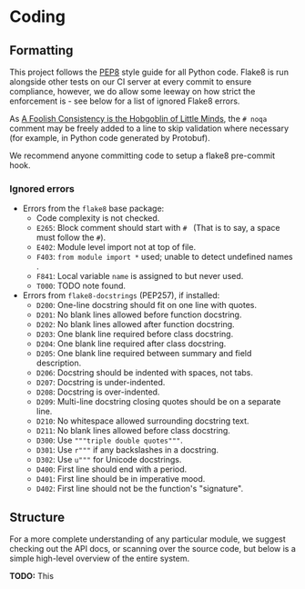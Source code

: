 Coding
======

Formatting
----------

This project follows the [PEP8](https://www.python.org/dev/peps/pep-0008/)
style guide for all Python code. Flake8 is run alongside other tests on our
CI server at every commit to ensure compliance, however, we do allow some leeway
on how strict the enforcement is - see below for a list of ignored Flake8 errors.

As [A Foolish Consistency is the Hobgoblin of Little Minds](https://www.python.org/dev/peps/pep-0008/#id10), 
the `# noqa` comment may be freely added to a line to skip validation where necessary
(for example, in Python code generated by Protobuf).

We recommend anyone committing code to setup a flake8 pre-commit hook.

### Ignored errors

* Errors from the `flake8` base package:
    * Code complexity is not checked.
    * `E265`: Block comment should start with `# ` (That is to say, a space must follow the `#`).
    * `E402`: Module level import not at top of file.
    * `F403`: `from module import *` used; unable to detect undefined names .
    * `F841`: Local variable `name` is assigned to but never used.
    * `T000`: TODO note found.
* Errors from `flake8-docstrings` (PEP257), if installed:
    * `D200`: One-line docstring should fit on one line with quotes.
    * `D201`: No blank lines allowed before function docstring.
    * `D202`: No blank lines allowed after function docstring.
    * `D203`: One blank line required before class docstring.
    * `D204`: One blank line required after class docstring.
    * `D205`: One blank line required between summary and field description.
    * `D206`: Docstring should be indented with spaces, not tabs.
    * `D207`: Docstring is under-indented.
    * `D208`: Docstring is over-indented.
    * `D209`: Multi-line docstring closing quotes should be on a separate line.
    * `D210`: No whitespace allowed surrounding docstring text.
    * `D211`: No blank lines allowed before class docstring.
    * `D300`: Use `"""triple double quotes"""`.
    * `D301`: Use `r"""` if any backslashes in a docstring.
    * `D302`: Use `u"""` for Unicode docstrings.
    * `D400`: First line should end with a period.
    * `D401`: First line should be in imperative mood.
    * `D402`: First line should not be the function's "signature".

Structure
---------

For a more complete understanding of any particular module, we suggest checking
out the API docs, or scanning over the source code, but below is a simple
high-level overview of the entire system.

**TODO:** This
